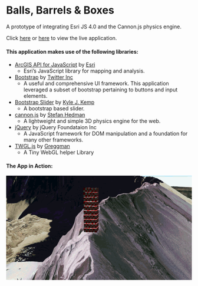 # Balls, Barrels & Boxes

A prototype of integrating Esri JS 4.0 and the Cannon.js physics engine.

Click [here](http://richiecarmichael.github.io/balls/index.html) or [here](http://maps.esri.com/rc/physics/index.html) to view the live application.

#### This application makes use of the following libraries:

* [ArcGIS API for JavaScript](https://developers.arcgis.com/javascript/) by [Esri](http://www.esri.com/)
  - Esri’s JavaScript library for mapping and analysis.
* [Bootstrap](http://getbootstrap.com/) by [Twitter Inc](https://twitter.com/)
  - A useful and comprehensive UI framework. This application leveraged a subset of bootstrap pertaining to buttons and input elements.
* [Bootstrap Slider](https://github.com/seiyria/bootstrap-slider) by [Kyle J. Kemp](https://github.com/seiyria)
  - A bootstrap based slider.
* [cannon.js](http://schteppe.github.io/cannon.js/) by [Stefan Hedman](https://github.com/schteppe)
  - A lightweight and simple 3D physics engine for the web.
* [jQuery](http://jquery.com/) by jQuery Foundataion Inc
  - A JavaScript framework for DOM manipulation and a foundation for many other frameworks.
* [TWGL.js](https://github.com/greggman/twgl.js) by [Greggman](https://github.com/greggman)
  - A Tiny WebGL helper Library

#### The App in Action:
![](./balls.gif)

